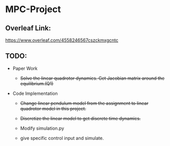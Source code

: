 # MPC-Project

## Overleaf Link:

https://www.overleaf.com/4558246567cszckmxgcntc


## TODO:
* Paper Work
    + ~~Solve the linear quadrotor dynamics. Get Jacobian matrix around the equilibrium.(Q1)~~

* Code Implementation
    + ~~Change linear pendulum model from the assignment to linear quadrotor model in this project.~~

    + ~~Discretize the linear model to get discrete time dynamics.~~
    
    + Modify simulation.py

    + give specific control input and simulate.